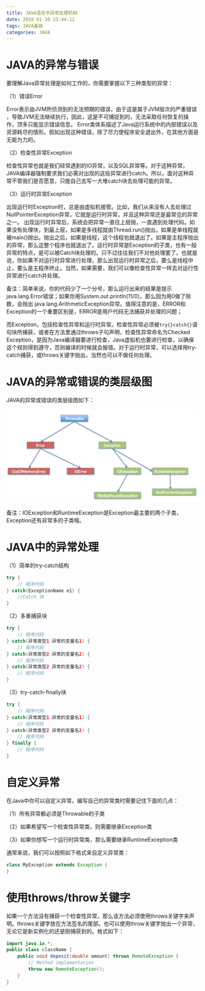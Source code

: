 ```yaml
---
title: JAVA语言中异常处理机制
date: 2018-01-30 23:44:12
tags: JAVA基础
categories: JAVA
---
```


# JAVA的异常与错误

要理解Java异常处理是如何工作的，你需要掌握以下三种类型的异常：

（1）错误Error

Error表示由JVM所侦测到的无法预期的错误，由于这是属于JVM层次的严重错误 ，导致JVM无法继续执行，因此，这是不可捕捉到的，无法采取任何恢复的操作，顶多只能显示错误信息。 Error类体系描述了Java运行系统中的内部错误以及资源耗尽的情形。假如出现这种错误，除了尽力使程序安全退出外，在其他方面是无能为力的。

（2）检查性异常Exception

检查性异常也就是我们经常遇到的IO异常，以及SQL异常等。对于这种异常，JAVA编译器强制要求我们必需对出现的这些异常进行catch。所以，面对这种异常不管我们是否愿意，只能自己去写一大堆catch块去处理可能的异常。

（3）运行时异常Exception

出现运行时Exception时，总是由虚拟机接管。比如，我们从来没有人去处理过NullPointerException异常，它就是运行时异常，并且这种异常还是最常见的异常之一。 出现运行时异常后，系统会把异常一直往上层抛，一直遇到处理代码。如果没有处理块，到最上层，如果是多线程就由Thread.run()抛出，如果是单线程就被main()抛出。抛出之后，如果是线程，这个线程也就退出了。如果是主程序抛出的异常，那么这整个程序也就退出了。运行时异常是Exception的子类，也有一般异常的特点，是可以被Catch块处理的。只不过往往我们不对他处理罢了。也就是说，你如果不对运行时异常进行处理，那么出现运行时异常之后，要么是线程中止，要么是主程序终止。当然，如果需要，我们可以像检查性异常一样去对运行性异常进行catch并处理。

备注：简单来说，你的代码少了一个分号，那么运行出来的结果是提示java.lang.Error错误；如果你用System.out.println(11/0)，那么因为用0做了除数，会抛出 java.lang.ArithmeticException异常。值得注意的是，ERROR和Exception的一个重要区别是，ERROR是用户代码无法捕获并处理的问题；

而Exception，包括检查性异常和运行时异常。检查性异常必须被`try{}catch{}`语句块所捕获，或者在方法里通过throws子句声明，检查性异常命名为Checked Exception，是因为Java编译器要进行检查，Java虚拟机也要进行检查，以确保这个规则得到遵守，否则编译的时候就会报错。对于运行时异常，可以选择用try-catch捕获，或throws关键字抛出，当然也可以不做任何处理。

# JAVA的异常或错误的类层级图

JAVA的异常或错误的类层级图如下：

![](/images/java_syntax_10_1.png)

备注：IOException和RuntimeException是Exception最主要的两个子类，Exception还有非常多的子类哦。

# JAVA中的异常处理

（1）简单的try-catch结构

```java
try {
    // 程序代码
} catch(ExceptionName e1) {
    //Catch 块
}
```

（2）多重捕获块

```java
try {
    // 程序代码
} catch(异常类型1 异常的变量名1) {
    // 程序代码
} catch(异常类型2 异常的变量名2) {
    // 程序代码
} catch(异常类型2 异常的变量名2) {
    // 程序代码
}
```

（3）try-catch-finally块

```java
try {
    // 程序代码
} catch(异常类型1 异常的变量名1) {
    // 程序代码
} catch(异常类型2 异常的变量名2) {
    // 程序代码
} finally {
    // 程序代码
}
```

# 自定义异常

在Java中你可以自定义异常。编写自己的异常类时需要记住下面的几点：

（1）所有异常都必须是Throwable的子类

（2）如果希望写一个检查性异常类，则需要继承Exception类

（3）如果你想写一个运行时异常类，那么需要继承RuntimeException类

通常来说，我们可以按照如下格式来自定义异常类：

```java
class MyException extends Exception {
}
```

# 使用throws/throw关键字

如果一个方法没有捕获一个检查性异常，那么该方法必须使用throws关键字来声明。throws关键字放在方法签名的尾部。也可以使用throw关键字抛出一个异常，无论它是新实例化的还是刚捕获到的。格式如下：

```java
import java.io.*;
public class className {
    public void deposit(double amount) throws RemoteException {
        // Method implementation
        throw new RemoteException();
    }
}
```
